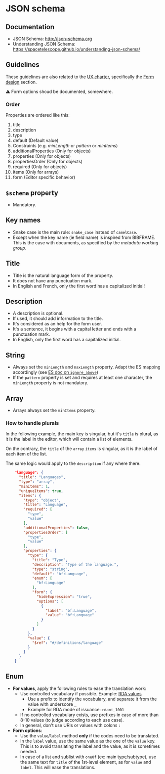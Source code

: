 # JSON schema

## Documentation

- JSON Schema: <http://json-schema.org>
- Understanding JSON Schema: <https://spacetelescope.github.io/understanding-json-schema/>

## Guidelines

These guidelines are also related to the [UX charter][1], specifically the
[Form design][2] section.

:warning: Form options shoud be documented, somewhere.

[1]: https://github.com/rero/rero-ils/wiki/Usability-charter
[2]: https://github.com/rero/rero-ils/wiki/Usability-charter#4-form-design

### Order

Properties are ordered like this:

1. title
2. description
3. type
4. default (Default value)
5. Constraints (e.g. *minLength* or *pattern* or *minItems*)
6. additionalProperties (Only for objects)
7. properties (Only for objects)
8. propertiesOrder (Only for objects)
9. required (Only for objects)
10. items (Only for arrays)
11. form (Editor specific behavior)

## `$schema` property

- Mandatory.

## Key names

- Snake case is the main rule: `snake_case` instead of `camelCase`.
- Except when the key name (ie field name) is inspired from BIBFRAME. This is
the case with documents, as specified by the *metadata working group*.

## Title

- Title is the natural language form of the property.
- It does not have any punctuation mark.
- In English and French, only the first word has a capitalized initial!

## Description

- A description is optional.
- If used, it should add information to the title.
- It's considered as an help for the form user.
- It's a sentence, it begins with a capital letter and ends with a punctuation
mark.
- In English, only the first word has a capitalized initial.

## String

- Always set the `minLength` and `maxLength` property. Adapt the ES mapping
  accordingly (see [ES doc on `ignore_above`](https://www.elastic.co/guide/en/elasticsearch/reference/current/ignore-above.html))
- If the `pattern` property is set and requires at least one character, the `minLength` property is not mandatory.

## Array

- Arrays always set the `minItems` property.

### How to handle plurals

In the following example, the main key is singular, but it's `title` is plural,
as it is the label in the editor, which will contain a list of elements.

On the contrary, the `title` of the `array` `items` is singular, as it is the
label of each item of the list.

The same logic would apply to the `description` if any where there.

```json
    "language": {
      "title": "Languages",
      "type": "array",
      "minItems": 1,
      "uniqueItems": true,
      "items": {
        "type": "object",
        "title": "Language",
        "required": [
          "type",
          "value"
        ],
        "additionalProperties": false,
        "propertiesOrder": [
          "type",
          "value"
        ],
        "properties": {
          "type": {
            "title": "Type",
            "description": "Type of the language.",
            "type": "string",
            "default": "bf:Language",
            "enum": [
              "bf:Language"
            ],
            "form": {
              "hideExpression": "true",
              "options": [
                {
                  "label": "bf:Language",
                  "value": "bf:Language"
                }
              ]
            }
          },
          "value": {
            "$ref": "#/definitions/language"
          }
        }
      }
    }
```

## Enum

- **For values**, apply the following rules to ease the translation work:
  - Use controlled vocabulary if possible. Example: [RDA values](http://www.rdaregistry.info/termList/)
    - Use a prefix to identify the vocabulary, and separate it from the value with underscore `_`
    - Example for RDA mode of issuance: `rdami_1001`
  - If no controlled vocabulary exists, use prefixes in case of more than 8-10 values (to judge according to each use
    case).
  - In general, don't use URIs or values with colons `:`
- **Form options**:
    - Use the `value`/`label` method **only** if the codes need to be
      translated.
    - In the `label` value, use the same value as the one of the `value` key.
      This is to avoid translating the label and the value, as it is sometimes
      needed.
    - In case of a list and sublist with `oneOf` (ex: main type/subtype), use the same text for `title` of the 1st-level element, as for `value` and `label`. This will ease the translations.

